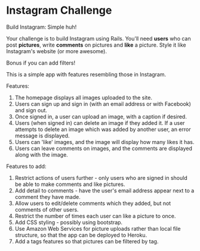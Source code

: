 Instagram Challenge
===================

Build Instagram: Simple huh!

Your challenge is to build Instagram using Rails. You'll need **users** who can post **pictures**, write **comments** on pictures and **like** a picture. Style it like Instagram's website (or more awesome).

Bonus if you can add filters!

This is a simple app with features resembling those in Instagram.

Features:
1. The homepage displays all images uploaded to the site.
2. Users can sign up and sign in (with an email address or with Facebook) and sign out.
3. Once signed in, a user can upload an image, with a caption if desired.
4. Users (when signed in) can delete an image if they added it. If a user attempts to delete an image which was added by another user, an error message is displayed.
5. Users can 'like' images, and the image will display how many likes it has.
6. Users can leave comments on images, and the comments are displayed along with the image.

Features to add:
1. Restrict actions of users further - only users who are signed in should be able to make comments and like pictures.
2. Add detail to comments - have the user's email address appear next to a comment they have made.
3. Allow users to edit/delete comments which they added, but not comments of other users.
4. Restrict the number of times each user can like a picture to once.
6. Add CSS styling - possibly using bootstrap.
6. Use Amazon Web Services for picture uploads rather than local file structure, so that the app can be deployed to Heroku.
7. Add a tags features so that pictures can be filtered by tag.

